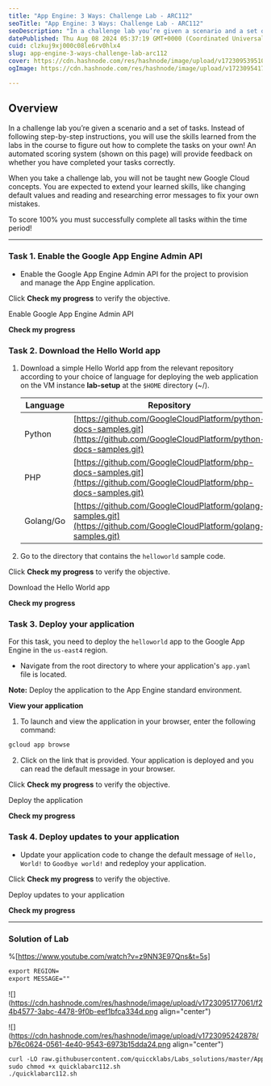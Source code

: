 ```yaml
---
title: "App Engine: 3 Ways: Challenge Lab - ARC112"
seoTitle: "App Engine: 3 Ways: Challenge Lab - ARC112"
seoDescription: "In a challenge lab you’re given a scenario and a set of tasks. Instead of following step-by-step instructions, you will use the skills learned from the labs"
datePublished: Thu Aug 08 2024 05:37:19 GMT+0000 (Coordinated Universal Time)
cuid: clzkuj9xj000c08le6rv0hlx4
slug: app-engine-3-ways-challenge-lab-arc112
cover: https://cdn.hashnode.com/res/hashnode/image/upload/v1723095395104/23f0c692-3dfe-415e-9424-98ccf41be325.png
ogImage: https://cdn.hashnode.com/res/hashnode/image/upload/v1723095417775/95ab8fb5-1515-4c78-b983-c613e3ca1e73.png

---
```


## **Overview**

In a challenge lab you’re given a scenario and a set of tasks. Instead of following step-by-step instructions, you will use the skills learned from the labs in the course to figure out how to complete the tasks on your own! An automated scoring system (shown on this page) will provide feedback on whether you have completed your tasks correctly.

When you take a challenge lab, you will not be taught new Google Cloud concepts. You are expected to extend your learned skills, like changing default values and reading and researching error messages to fix your own mistakes.

To score 100% you must successfully complete all tasks within the time period!

---

### **Task 1. Enable the Google App Engine Admin API**

* Enable the Google App Engine Admin API for the project to provision and manage the App Engine application.
    

Click **Check my progress** to verify the objective.

Enable Google App Engine Admin API

**Check my progress**

### **Task 2. Download the Hello World app**

1. Download a simple Hello World app from the relevant repository according to your choice of language for deploying the web application on the VM instance **lab-setup** at the `$HOME` directory (~/).
    
    | **Language** | **Repository** |
    | --- | --- |
    | Python | [https://github.com/GoogleCloudPlatform/python-docs-samples.git](https://github.com/GoogleCloudPlatform/python-docs-samples.git) |
    | PHP | [https://github.com/GoogleCloudPlatform/php-docs-samples.git](https://github.com/GoogleCloudPlatform/php-docs-samples.git) |
    | Golang/Go | [https://github.com/GoogleCloudPlatform/golang-samples.git](https://github.com/GoogleCloudPlatform/golang-samples.git) |
    
2. Go to the directory that contains the `helloworld` sample code.
    

Click **Check my progress** to verify the objective.

Download the Hello World app

**Check my progress**

### **Task 3. Deploy your application**

For this task, you need to deploy the `helloworld` app to the Google App Engine in the `us-east4` region.

* Navigate from the root directory to where your application's `app.yaml` file is located.
    

**Note:** Deploy the application to the App Engine standard environment.

**View your application**

1. To launch and view the application in your browser, enter the following command:
    

```apache
gcloud app browse
```

2. Click on the link that is provided. Your application is deployed and you can read the default message in your browser.
    

Click **Check my progress** to verify the objective.

Deploy the application

**Check my progress**

### **Task 4. Deploy updates to your application**

* Update your application code to change the default message of `Hello, World!` to `Goodbye world!` and redeploy your application.
    

Click **Check my progress** to verify the objective.

Deploy updates to your application

**Check my progress**

---

### Solution of Lab

%[https://www.youtube.com/watch?v=z9NN3E97Qns&t=5s] 

```apache
export REGION=
export MESSAGE=""
```

![](https://cdn.hashnode.com/res/hashnode/image/upload/v1723095177061/f24b4577-3abc-4478-9f0b-eef1bfca334d.png align="center")

![](https://cdn.hashnode.com/res/hashnode/image/upload/v1723095242878/b76c0624-0561-4e40-9543-6973b15dda24.png align="center")

```apache
curl -LO raw.githubusercontent.com/quiccklabs/Labs_solutions/master/App%20Engine%203%20Ways%20Challenge%20Lab/quicklabarc112.sh
sudo chmod +x quicklabarc112.sh
./quicklabarc112.sh
```